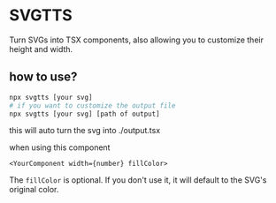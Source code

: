 # SVGTTS
Turn SVGs into TSX components, also allowing you to customize their height and width.

## how to use?
```bash
npx svgtts [your svg]
# if you want to customize the output file
npx svgtts [your svg] [path of output]
```



this will auto turn the svg into ./output.tsx

when using this component
```tsx
<YourComponent width={number} fillColor>
```
The `fillColor` is optional. If you don't use it, it will default to the SVG's original color.

